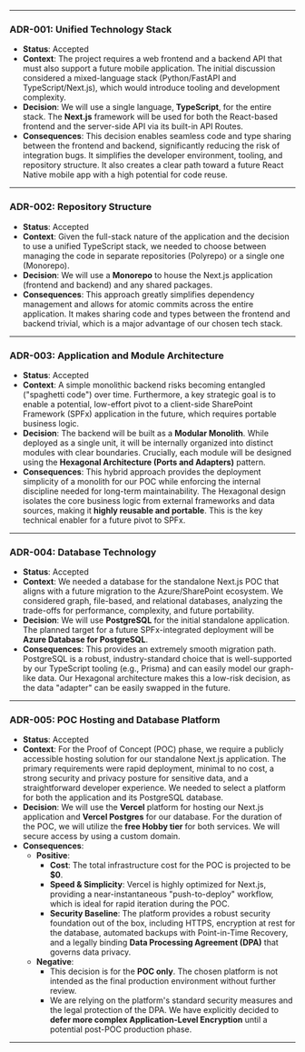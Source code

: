 
---
### **ADR-001: Unified Technology Stack**

* **Status**: Accepted
* **Context**: The project requires a web frontend and a backend API that must also support a future mobile application. The initial discussion considered a mixed-language stack (Python/FastAPI and TypeScript/Next.js), which would introduce tooling and development complexity.
* **Decision**: We will use a single language, **TypeScript**, for the entire stack. The **Next.js** framework will be used for both the React-based frontend and the server-side API via its built-in API Routes.
* **Consequences**: This decision enables seamless code and type sharing between the frontend and backend, significantly reducing the risk of integration bugs. It simplifies the developer environment, tooling, and repository structure. It also creates a clear path toward a future React Native mobile app with a high potential for code reuse.

---
### **ADR-002: Repository Structure**

* **Status**: Accepted
* **Context**: Given the full-stack nature of the application and the decision to use a unified TypeScript stack, we needed to choose between managing the code in separate repositories (Polyrepo) or a single one (Monorepo).
* **Decision**: We will use a **Monorepo** to house the Next.js application (frontend and backend) and any shared packages.
* **Consequences**: This approach greatly simplifies dependency management and allows for atomic commits across the entire application. It makes sharing code and types between the frontend and backend trivial, which is a major advantage of our chosen tech stack.

---
### **ADR-003: Application and Module Architecture**

* **Status**: Accepted
* **Context**: A simple monolithic backend risks becoming entangled ("spaghetti code") over time. Furthermore, a key strategic goal is to enable a potential, low-effort pivot to a client-side SharePoint Framework (SPFx) application in the future, which requires portable business logic.
* **Decision**: The backend will be built as a **Modular Monolith**. While deployed as a single unit, it will be internally organized into distinct modules with clear boundaries. Crucially, each module will be designed using the **Hexagonal Architecture (Ports and Adapters)** pattern.
* **Consequences**: This hybrid approach provides the deployment simplicity of a monolith for our POC while enforcing the internal discipline needed for long-term maintainability. The Hexagonal design isolates the core business logic from external frameworks and data sources, making it **highly reusable and portable**. This is the key technical enabler for a future pivot to SPFx.

---
### **ADR-004: Database Technology**

* **Status**: Accepted
* **Context**: We needed a database for the standalone Next.js POC that aligns with a future migration to the Azure/SharePoint ecosystem. We considered graph, file-based, and relational databases, analyzing the trade-offs for performance, complexity, and future portability.
* **Decision**: We will use **PostgreSQL** for the initial standalone application. The planned target for a future SPFx-integrated deployment will be **Azure Database for PostgreSQL**.
* **Consequences**: This provides an extremely smooth migration path. PostgreSQL is a robust, industry-standard choice that is well-supported by our TypeScript tooling (e.g., Prisma) and can easily model our graph-like data. Our Hexagonal architecture makes this a low-risk decision, as the data "adapter" can be easily swapped in the future.

---

### **ADR-005: POC Hosting and Database Platform**

* **Status**: Accepted
* **Context**: For the Proof of Concept (POC) phase, we require a publicly accessible hosting solution for our standalone Next.js application. The primary requirements were rapid deployment, minimal to no cost, a strong security and privacy posture for sensitive data, and a straightforward developer experience. We needed to select a platform for both the application and its PostgreSQL database.
* **Decision**: We will use the **Vercel** platform for hosting our Next.js application and **Vercel Postgres** for our database. For the duration of the POC, we will utilize the **free Hobby tier** for both services. We will secure access by using a custom domain.
* **Consequences**:
    * **Positive**:
        * **Cost**: The total infrastructure cost for the POC is projected to be **$0**.
        * **Speed & Simplicity**: Vercel is highly optimized for Next.js, providing a near-instantaneous "push-to-deploy" workflow, which is ideal for rapid iteration during the POC.
        * **Security Baseline**: The platform provides a robust security foundation out of the box, including HTTPS, encryption at rest for the database, automated backups with Point-in-Time Recovery, and a legally binding **Data Processing Agreement (DPA)** that governs data privacy.
    * **Negative**:
        * This decision is for the **POC only**. The chosen platform is not intended as the final production environment without further review.
        * We are relying on the platform's standard security measures and the legal protection of the DPA. We have explicitly decided to **defer more complex Application-Level Encryption** until a potential post-POC production phase.

---
